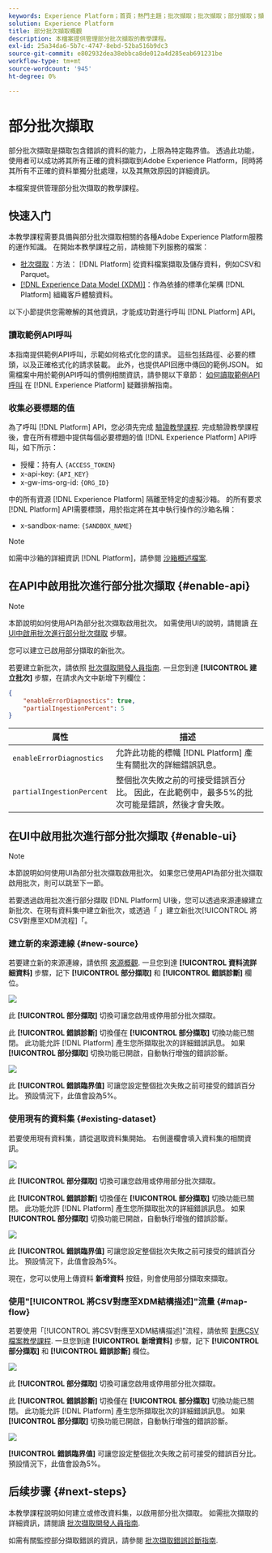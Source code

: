 ```yaml
---
keywords: Experience Platform；首頁；熱門主題；批次擷取；批次擷取；部分擷取；擷取錯誤；擷取錯誤；部分批次擷取；部分批次擷取；部分；擷取；
solution: Experience Platform
title: 部分批次擷取概觀
description: 本檔案提供管理部分批次擷取的教學課程。
exl-id: 25a34da6-5b7c-4747-8ebd-52ba516b9dc3
source-git-commit: e802932dea38ebbca8de012a4d285eab691231be
workflow-type: tm+mt
source-wordcount: '945'
ht-degree: 0%

---
```


# 部分批次擷取

部分批次擷取是擷取包含錯誤的資料的能力，上限為特定臨界值。 透過此功能，使用者可以成功將其所有正確的資料擷取到Adobe Experience Platform，同時將其所有不正確的資料單獨分批處理，以及其無效原因的詳細資訊。

本檔案提供管理部分批次擷取的教學課程。

## 快速入门

本教學課程需要具備與部分批次擷取相關的各種Adobe Experience Platform服務的運作知識。 在開始本教學課程之前，請檢閱下列服務的檔案：

- [批次擷取](./overview.md)：方法： [!DNL Platform] 從資料檔案擷取及儲存資料，例如CSV和Parquet。
- [[!DNL Experience Data Model (XDM)]](../../xdm/home.md)：作為依據的標準化架構 [!DNL Platform] 組織客戶體驗資料。

以下小節提供您需瞭解的其他資訊，才能成功對進行呼叫 [!DNL Platform] API。

### 讀取範例API呼叫

本指南提供範例API呼叫，示範如何格式化您的請求。 這些包括路徑、必要的標頭，以及正確格式化的請求裝載。 此外，也提供API回應中傳回的範例JSON。 如需檔案中用於範例API呼叫的慣例相關資訊，請參閱以下章節： [如何讀取範例API呼叫](../../landing/troubleshooting.md#how-do-i-format-an-api-request) 在 [!DNL Experience Platform] 疑難排解指南。

### 收集必要標題的值

為了呼叫 [!DNL Platform] API，您必須先完成 [驗證教學課程](https://www.adobe.com/go/platform-api-authentication-en). 完成驗證教學課程後，會在所有標題中提供每個必要標題的值 [!DNL Experience Platform] API呼叫，如下所示：

- 授權：持有人 `{ACCESS_TOKEN}`
- x-api-key: `{API_KEY}`
- x-gw-ims-org-id: `{ORG_ID}`

中的所有資源 [!DNL Experience Platform] 隔離至特定的虛擬沙箱。 的所有要求 [!DNL Platform] API需要標頭，用於指定將在其中執行操作的沙箱名稱：

- x-sandbox-name: `{SANDBOX_NAME}`

>[!NOTE]
>
>如需中沙箱的詳細資訊 [!DNL Platform]，請參閱 [沙箱概述檔案](../../sandboxes/home.md).

## 在API中啟用批次進行部分批次擷取 {#enable-api}

>[!NOTE]
>
>本節說明如何使用API為部分批次擷取啟用批次。 如需使用UI的說明，請閱讀 [在UI中啟用批次進行部分批次擷取](#enable-ui) 步驟。

您可以建立已啟用部分擷取的新批次。

若要建立新批次，請依照 [批次擷取開發人員指南](./api-overview.md). 一旦您到達 **[!UICONTROL 建立批次]** 步驟，在請求內文中新增下列欄位：

```json
{
    "enableErrorDiagnostics": true,
    "partialIngestionPercent": 5
}
```

| 属性 | 描述 |
| -------- | ----------- |
| `enableErrorDiagnostics` | 允許此功能的標幟 [!DNL Platform] 產生有關批次的詳細錯誤訊息。 |
| `partialIngestionPercent` | 整個批次失敗之前的可接受錯誤百分比。 因此，在此範例中，最多5%的批次可能是錯誤，然後才會失敗。 |


## 在UI中啟用批次進行部分批次擷取 {#enable-ui}

>[!NOTE]
>
>本節說明如何使用UI為部分批次擷取啟用批次。 如果您已使用API為部分批次擷取啟用批次，則可以跳至下一節。

若要透過啟用批次進行部分擷取 [!DNL Platform] UI後，您可以透過來源連線建立新批次、在現有資料集中建立新批次，或透過「 」建立新批次[!UICONTROL 將CSV對應至XDM流程]「。

### 建立新的來源連線 {#new-source}

若要建立新的來源連線，請依照 [來源概觀](../../sources/home.md). 一旦您到達 **[!UICONTROL 資料流詳細資料]** 步驟，記下 **[!UICONTROL 部分擷取]** 和 **[!UICONTROL 錯誤診斷]** 欄位。

![](../images/batch-ingestion/partial-ingestion/configure-batch.png)

此 **[!UICONTROL 部分擷取]** 切換可讓您啟用或停用部分批次擷取。

此 **[!UICONTROL 錯誤診斷]** 切換僅在 **[!UICONTROL 部分擷取]** 切換功能已關閉。 此功能允許 [!DNL Platform] 產生您所擷取批次的詳細錯誤訊息。 如果 **[!UICONTROL 部分擷取]** 切換功能已開啟，自動執行增強的錯誤診斷。

![](../images/batch-ingestion/partial-ingestion/configure-batch-partial-ingestion-focus.png)

此 **[!UICONTROL 錯誤臨界值]** 可讓您設定整個批次失敗之前可接受的錯誤百分比。 預設情況下，此值會設為5%。

### 使用現有的資料集 {#existing-dataset}

若要使用現有資料集，請從選取資料集開始。 右側邊欄會填入資料集的相關資訊。

![](../images/batch-ingestion/partial-ingestion/monitor-dataset.png)

此 **[!UICONTROL 部分擷取]** 切換可讓您啟用或停用部分批次擷取。

此 **[!UICONTROL 錯誤診斷]** 切換僅在 **[!UICONTROL 部分擷取]** 切換功能已關閉。 此功能允許 [!DNL Platform] 產生您所擷取批次的詳細錯誤訊息。 如果 **[!UICONTROL 部分擷取]** 切換功能已開啟，自動執行增強的錯誤診斷。

![](../images/batch-ingestion/partial-ingestion/monitor-dataset-partial-ingestion-focus.png)

此 **[!UICONTROL 錯誤臨界值]** 可讓您設定整個批次失敗之前可接受的錯誤百分比。 預設情況下，此值會設為5%。

現在，您可以使用上傳資料 **新增資料** 按鈕，則會使用部分擷取來擷取。

### 使用&quot;[!UICONTROL 將CSV對應至XDM結構描述]&quot;流量 {#map-flow}

若要使用「[!UICONTROL 將CSV對應至XDM結構描述]&quot;流程，請依照 [對應CSV檔案教學課程](../tutorials/map-csv/overview.md). 一旦您到達 **[!UICONTROL 新增資料]** 步驟，記下 **[!UICONTROL 部分擷取]** 和 **[!UICONTROL 錯誤診斷]** 欄位。

![](../images/batch-ingestion/partial-ingestion/xdm-csv-workflow.png)

此 **[!UICONTROL 部分擷取]** 切換可讓您啟用或停用部分批次擷取。

此 **[!UICONTROL 錯誤診斷]** 切換僅在 **[!UICONTROL 部分擷取]** 切換功能已關閉。 此功能允許 [!DNL Platform] 產生您所擷取批次的詳細錯誤訊息。 如果 **[!UICONTROL 部分擷取]** 切換功能已開啟，自動執行增強的錯誤診斷。

![](../images/batch-ingestion/partial-ingestion/xdm-csv-workflow-partial-ingestion-focus.png)

**[!UICONTROL 錯誤臨界值]** 可讓您設定整個批次失敗之前可接受的錯誤百分比。 預設情況下，此值會設為5%。

## 后续步骤 {#next-steps}

本教學課程說明如何建立或修改資料集，以啟用部分批次擷取。 如需批次擷取的詳細資訊，請閱讀 [批次擷取開發人員指南](./api-overview.md).

如需有關監控部分擷取錯誤的資訊，請參閱 [批次擷取錯誤診斷指南](../quality/error-diagnostics.md).
